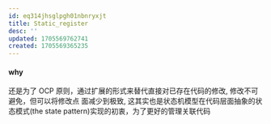 ```yaml
---
id: eq314jhsglpgh01nbnryxjt
title: Static_register
desc: ''
updated: 1705569762741
created: 1705569365235
---
```


#### why
还是为了 OCP 原则，通过扩展的形式来替代直接对已存在代码的修改, 修改不可避免，但可以将修改点 面减少到极致, 这其实也是状态机模型在代码层面抽象的状态模式(the state pattern)实现的初衷，为了更好的管理关联代码